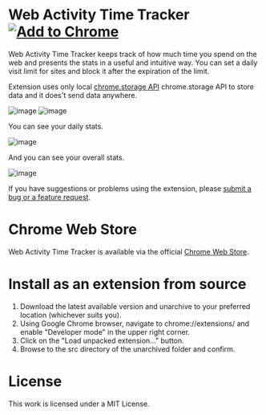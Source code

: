 # Web Activity Time Tracker <a href="https://chrome.google.com/webstore/detail/web-activity-time-tracker/hhfnghjdeddcfegfekjeihfmbjenlomm" rel="nofollow"><img src="https://user-images.githubusercontent.com/768070/51865757-87d45300-2347-11e9-84fd-bafff5b036b2.png" alt="Add to Chrome" style="max-width:100%;"></a>

Web Activity Time Tracker keeps track of how much time you spend on the web and presents the stats in a useful and intuitive way. 
You can set a daily visit limit for sites and block it after the expiration of the limit. 

Extension uses only local [chrome.storage API](https://developer.chrome.com/apps/storage) chrome.storage API to store data and it does't send data anywhere.

![image](https://user-images.githubusercontent.com/23387046/206865140-875bf7ab-a59e-42e3-bb9e-e348e8b85749.png) ![image](https://user-images.githubusercontent.com/23387046/206865174-aa409efe-495d-450e-a8ea-1d97024c9e23.png)

You can see your daily stats.

![image](https://user-images.githubusercontent.com/23387046/206865189-2ffe27b2-c88a-40e0-82b5-a8df675554af.png)

And you can see your overall stats.

![image](https://user-images.githubusercontent.com/23387046/206865219-31fe0473-b550-4a41-8348-576401be1395.png)


If you have suggestions or problems using the extension, please [submit a bug or a feature request](https://github.com/Stigmatoz/web-activity-time-tracker/issues).

# Chrome Web Store

Web Activity Time Tracker is available via the official [Chrome Web Store](https://chrome.google.com/webstore/detail/web-activity-time-tracker/hhfnghjdeddcfegfekjeihfmbjenlomm).

# Install as an extension from source

1. Download the latest available version and unarchive to your preferred location (whichever suits you).
2. Using Google Chrome browser, navigate to chrome://extensions/ and enable "Developer mode" in the upper right corner.
3. Click on the "Load unpacked extension..." button.
4. Browse to the src directory of the unarchived folder and confirm.

# License

This work is licensed under a MIT License.
